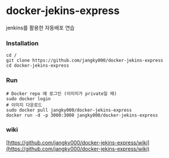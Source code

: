 # docker-jekins-express
jenkins를 활용한 자동배포 연습

### Installation

```
cd /
git clone https://github.com/jangky000/docker-jekins-express
cd docker-jekins-express
```

### Run

```
# Docker repo 에 로그인 (이미지가 private일 때)
sudo docker login
# 이미지 다운로드
sudo docker pull jangky000/docker-jekins-express
docker run -d -p 3000:3000 jangky000/docker-jekins-express
```

### wiki
[https://github.com/jangky000/docker-jekins-express/wiki](https://github.com/jangky000/docker-jekins-express/wiki)
